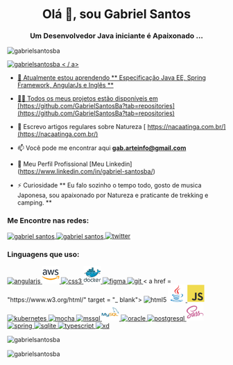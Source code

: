 <h1 align = "center"> Olá 👋, sou Gabriel Santos </h1>
<h3 align = "center"> Um Desenvolvedor Java iniciante é Apaixonado ... </h3>

<p align = "left"> <img src = "https://komarev.com/ghpvc/?username=gabrielsantosba&label=Profile%20views&color=0e75b6&style=flat" alt = "gabrielsantosba" /> </p>

<p align = "left"> <a href = "https : //github.com/ryo-ma/github-profile-trophy "> <img src =" https://github-profile-trophy.vercel.app/?username=gabrielsantosba "alt =" gabrielsantosba "/> < / a> </p>


- 🌱 Atualmente estou aprendendo ** Especificação Java EE, Spring Framework, AngularJs e Inglês **

- 👨‍💻 Todos os meus projetos estão disponíveis em [https://github.com/GabrielSantosBa?tab=repositories](https://github.com/GabrielSantosBa?tab=repositories)

- 📝 Escrevo artigos regulares sobre Natureza [ https://nacaatinga.com.br/](https://nacaatinga.com.br/)

- 📫 Você pode me encontrar aqui **gab.arteinfo@gmail.com**

- 📄 Meu Perfil Profissional [Meu Linkedin] (https://www.linkedin.com/in/gabriel-santosba/)

- ⚡ Curiosidade ** Eu falo sozinho o tempo todo,  gosto de musica Japonesa, sou apaixonado por Natureza e praticante de trekking e camping. **



<h3 align = "left"> Me Encontre nas redes: </h3>
<p align = "left">
<a href="https://linkedin.com/in/gabriel santos" target="blank"> <img align = "center" src = "https://cdn.jsdelivr.net/npm/simple-icons@ 3.0.1 / icons / linkedin.svg "alt =" gabriel santos "height =" 30 "width =" 40 "/> </a>
<a href =" https://fb.com/jhonheberte.heberte "target = "em branco"> <img align = "center" src = "https://cdn.jsdelivr.net/npm/simple-icons@3.0.1/icons/facebook.svg" alt = "gabriel santos" height = "30 "width =" 40 "/> </a>
<a href="/https://twitter.com/Gabriel11780553/" target="blank"> <img align =" center "src =" https : //cdn.jsdelivr.net/npm/simple-icons@3.0.1/icons/twitter.svg "alt =" twitter "height =" 30 "width =" 40 "/> </a>
</p>

<h3 align =" left "> Linguagens que uso: </h3>
<p align = "left"> <a href="https://angular.io" target="_blank"> <img src = "https://raw.githubusercontent.com/devicons/devicon/master/icons/ angularjs / angularjs-original-wordmark.svg "alt =" angularjs "width =" 40 "height =" 40 "/> </a> <a href =" https://aws.amazon.com "target =" _ blank "> <img src =" https://raw.githubusercontent.com/devicons/devicon/master/icons/amazonwebservices/amazonwebservices-original-wordmark.svg "alt =" aws "width =" 40 "height =" 40 " /> </a> <a href="https://www.w3schools.com/css/" target="_blank"> <img src = "https: //raw.githubusercontent.com / devicons / devicon / master / icons / css3 / css3-original-wordmark.svg "alt =" css3 "width =" 40 "height =" 40 "/> </a> <a href =" https: // www.docker.com/ "target =" _ blank "> <img src =" https://raw.githubusercontent.com/devicons/devicon/master/icons/docker/docker-original-wordmark.svg "alt =" docker "width =" 40 "height =" 40 "/> </a> <a href="https://www.figma.com/" target="_blank"> <img src =" https: // www. vectorlogo.zone/logos/figma/figma-icon.svg "alt =" figma "width =" 40 "height =" 40 "/> </a> <a href =" https://git-scm.com/ "target =" _ blank "> <img src = "https://www.vectorlogo.zone/logos/git-scm/git-scm-icon.svg" alt = "git" width = "40" height = "40" /> </a> < a href = "https://www.w3.org/html/" target = "_ blank"> <img src = "https://raw.githubusercontent.com/devicons/devicon/master/icons/html5/html5- original-wordmark.svg "alt =" html5 "width =" 40 "height =" 40 "/> </a> <a href="https://www.java.com" target="_blank"> <img src = "https://raw.githubusercontent.com/devicons/devicon/master/icons/java/java-original.svg" alt = "java" width = "40" height = "40" /> </a> <a href = "https: //developer.mozilla.org / en-US / docs / Web / JavaScript "target =" _ blank "> <img src =" https://raw.githubusercontent.com/devicons/devicon/master/icons/javascript/javascript-original.svg "alt = "javascript" width = "40" height = "40" /> </a> <a href="https://kubernetes.io" target="_blank"> <img src = "https: // www. vectorlogo.zone/logos/kubernetes/kubernetes-icon.svg "alt =" kubernetes "width =" 40 "height =" 40 "/> </a> <a href =" https://mochajs.org "target = "_blank"> <img src = "https://www.vectorlogo.zone/logos/mochajs/mochajs-icon.svg" alt = "mocha" width = "40" height = "40" /> </a><a href="https://www.microsoft.com/en-us/sql-server" target="_blank"> <img src = "https://cdn.worldvectorlogo.com/logos/microsoft-sql- server.svg "alt =" mssql "width =" 40 "height =" 40 "/> </a> <a href="https://www.mysql.com/" target="_blank"> <img src = "https://raw.githubusercontent.com/devicons/devicon/master/icons/mysql/mysql-original-wordmark.svg" alt = "mysql" width = "40" height = "40" /> </ a > <a href="https://www.oracle.com/" target="_blank"> <img src = "https://raw.githubusercontent.com/devicons/devicon/master/icons/oracle/oracle- original.svg "alt =" oracle "width = "40" height = "40" /> </a> <a href="https://www.postgresql.org" target="_blank"> <img src = "https: //raw.githubusercontent. com / devicons / devicon / master / icons / postgresql / postgresql-original-wordmark.svg "alt =" postgresql "width =" 40 "height =" 40 "/> </a> <a href =" https: // sass-lang.com "target =" _ blank "> <img src =" https://raw.githubusercontent.com/devicons/devicon/master/icons/sass/sass-original.svg "alt =" sass "width = "40" height = "40" /> </a> <a href="https://spring.io/" target="_blank"> <img src = "https: //www.vectorlogo.zone / logos / springio / springio-icon.svg "alt =" spring "width =" 40 "height =" 40 "/> </a> <a href =" https://www.sqlite.org/ "target = "_ blank"> <img src = "https://www.vectorlogo.zone/logos/sqlite/sqlite-icon.svg" alt = "sqlite" width = "40" height = "40" /> </ a > <a href="https://www.typescriptlang.org/" target="_blank"> <img src = "https://raw.githubusercontent.com/devicons/devicon/master/icons/typescript/typescript- original.svg "alt =" typescript "width =" 40 "height =" 40 "/> </a> <a href =" https://www.adobe.com/products/xd.html "target =" _ blank "><img src = "https://cdn.worldvectorlogo.com/logos/adobe-xd.svg" alt = "xd" width = "40" height = "40" /> </a> </p>

<p> <img align = "center" src = "https://github-readme-stats.vercel.app/api/top-langs?username=gabrielsantosba&show_icons=true&locale=en&layout=compact" alt = "gabrielsantosba" /> </p>

<p> <img align = "center" src = "https://github-readme-streak-stats.herokuapp.com/?user=gabrielsantosba&" alt = "gabrielsantosba" /> </p>

